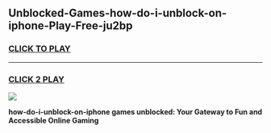 
## Unblocked-Games-how-do-i-unblock-on-iphone-Play-Free-ju2bp
<h3>
<a href="https://premium76.site?title=how-do-i-unblock-on-iphone&ref=21A">CLICK TO PLAY</a></h3>
<hr>

<h3>
<a href="https://premium76.site?title=how-do-i-unblock-on-iphone&ref=21A">CLICK 2 PLAY</a>
  
</h3>

<a href="https://premium76.site?title=how-do-i-unblock-on-iphone&ref=21A"><img src="https://clearcache.store/games.png"></a>


**how-do-i-unblock-on-iphone games unblocked: Your Gateway to Fun and Accessible Online Gaming**
